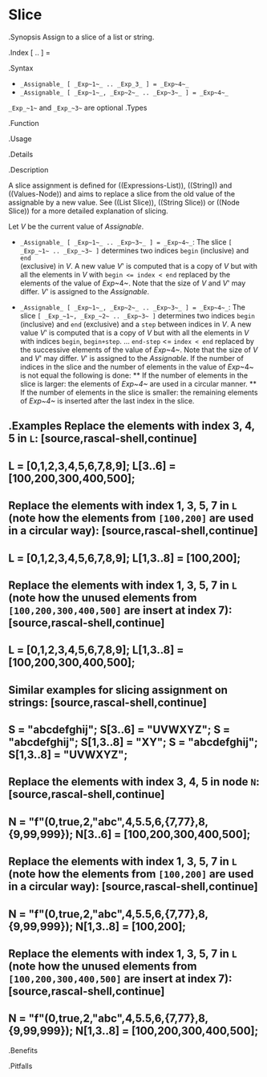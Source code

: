 # Slice

.Synopsis
Assign to a slice of a list or string.

.Index
[ .. ] =

.Syntax

*   `_Assignable_ [ _Exp~1~_ .. _Exp_3_ ] = _Exp~4~_`
*   `_Assignable_ [ _Exp~1~_, _Exp~2~_ .. _Exp~3~_ ] = _Exp~4~_`


`_Exp_~1~` and `_Exp_~3~` are optional
.Types

.Function
       
.Usage

.Details

.Description

A slice assignment is defined for ((Expressions-List)), ((String)) and ((Values-Node)) 
and aims to replace a slice from the old value of the assignable by a new value. 
See ((List Slice)), ((String Slice)) or ((Node Slice)) for a more detailed explanation of slicing.

Let _V_ be the current value of _Assignable_.

*  `_Assignable_ [ _Exp~1~_ .. _Exp~3~_ ] = _Exp~4~_`:
   The slice `[ _Exp_~1~ .. _Exp_~3~ ]` determines two indices `begin` (inclusive) and `end`   
  (exclusive) in _V_.
  A new value _V_' is computed that is a copy of _V_ but with all the elements in _V_ with `begin <= index < end` replaced by the elements of the value of _Exp_~4~.
  Note that the size of _V_ and _V_' may differ.
  _V_' is assigned to the _Assignable_. 

*  `_Assignable_ [ _Exp~1~_, _Exp~2~_ .. _Exp~3~_ ] = _Exp~4~_`:
  The slice `[ _Exp_~1~, _Exp_~2~ .. _Exp~3~ ]` determines two indices `begin` (inclusive) and `end` (exclusive)
  and a `step` between indices in _V_.
  A new value _V_' is computed that is a copy of _V_ but with all the elements in _V_ with indices 
  `begin`, `begin+step`. ... `end-step` <= `index < end` replaced by the successive elements of the value of _Exp_~4~.
  Note that the size of _V_ and _V_' may differ.  _V_' is assigned to the _Assignable_. 
  If the number of indices in the slice and the number of elements in the value of _Exp_~4~ is not equal the following is done:
  **  If the number of elements in the slice is larger: the elements of _Exp~4~_ are used in a circular manner.
  **  If the number of elements in the slice is smaller: the remaining elements of _Exp~4~_ is inserted after the last index in the slice.

.Examples
Replace the elements with index 3, 4, 5 in `L`:
[source,rascal-shell,continue]
----
L = [0,1,2,3,4,5,6,7,8,9];
L[3..6] = [100,200,300,400,500];
----
Replace the elements with index 1, 3, 5, 7 in `L` (note how the elements from `[100,200]` are used in a circular way):
[source,rascal-shell,continue]
----
L = [0,1,2,3,4,5,6,7,8,9];
L[1,3..8] = [100,200];
----
Replace the elements with index 1, 3, 5, 7 in `L` (note how the unused elements from `[100,200,300,400,500]` 
are insert at index 7):
[source,rascal-shell,continue]
----
L = [0,1,2,3,4,5,6,7,8,9];
L[1,3..8] = [100,200,300,400,500];
----
Similar examples for slicing assignment on strings:
[source,rascal-shell,continue]
----
S = "abcdefghij";
S[3..6] = "UVWXYZ";
S = "abcdefghij";
S[1,3..8] = "XY";
S = "abcdefghij";
S[1,3..8] = "UVWXYZ";
----
Replace the elements with index 3, 4, 5 in node `N`:
[source,rascal-shell,continue]
----
N = "f"(0,true,2,"abc",4,5.5,6,{7,77},8,{9,99,999});
N[3..6] = [100,200,300,400,500];
----
Replace the elements with index 1, 3, 5, 7 in `L` (note how the elements from `[100,200]` are used in a circular way):
[source,rascal-shell,continue]
----
N = "f"(0,true,2,"abc",4,5.5,6,{7,77},8,{9,99,999});
N[1,3..8] = [100,200];
----
Replace the elements with index 1, 3, 5, 7 in `L` (note how the unused elements from `[100,200,300,400,500]` 
are insert at index 7):
[source,rascal-shell,continue]
----
N = "f"(0,true,2,"abc",4,5.5,6,{7,77},8,{9,99,999});
N[1,3..8] = [100,200,300,400,500];
----

.Benefits

.Pitfalls


